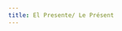 ```yaml
---
title: El Presente/ Le Présent 
---
```


<div class="row">
<div class="col-sm-6">
  
  </div>
  
  
 <div class="col-sm-6">
  
</div>

